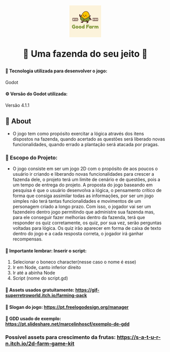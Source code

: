 <h1 align="center">
	<img src="./imgREADME/editar_goodfarm.png" width="100" />
	<p> 🐥 Uma fazenda do seu jeito 🐥 </p>
</h1>

#### 🔗 Tecnologia utilizada para desenvolver o jogo:
<p>Godot</p>

#### ⚙️ Versão do Godot utilizada:
Versão 4.1.1

## 📌 About
- O jogo tem como propósito exercitar a lógica através dos itens dispostos na fazenda, quando acertado as questões será liberado novas funcionalidades, quando errado a plantação será atacada por pragas. 

### 🍍 Escopo do Projeto: 
- O jogo consiste em ser um jogo 2D com o propósito de aos poucos o usuário ir criando e liberando novas funcionalidades para crescer a fazenda dele, o projeto terá um limite de cenário e de questões, pois a um  tempo de entrega do projeto. A proposta do jogo baseando em pesquisa é que o usuário desenvolva a lógica, o pensamento crítico de forma que consiga assimilar todas as informações, por ser um jogo simples não terá tantas funcionalidades e movimentos de um personagem criado a longo prazo. Com isso, o jogador vai ser um fazendeiro dentro jogo permitindo que administre sua fazenda mas, para ele conseguir fazer melhorias dentro da fazenda, terá que responder os quiz corretamente, os quiz, por sua vez, serão perguntas voltadas para lógica. Os quiz irão aparecer em forma de caixa de texto dentro do jogo e a cada resposta correta, o jogador irá ganhar recompensas.

#### 🌽 Importante lembrar: Inserir o script: 
1. Selecionar o boneco character(nesse caso o nome é esse)
2. Ir em Node, canto inferior direito
3. Ir até a abinha Node
4. Script (nome do script.gd)

#### 🥕 Assets usados gratuitamente: https://gif-superretroworld.itch.io/farming-pack

#### 🧅 Slogan do jogo: https://pt.freelogodesign.org/manager


#### 🥬 GDD usado de exemplo: https://pt.slideshare.net/marcelinhoscf/exemplo-de-gdd

### Possível assets para crescimento da frutas: https://s-a-t-u-r-n.itch.io/2d-farm-game-kit
